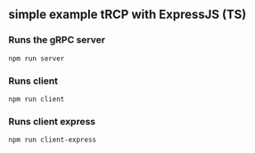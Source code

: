 ## simple example tRCP with ExpressJS (TS)

### Runs the gRPC server

```
npm run server
```

### Runs client

```
npm run client
```

### Runs client express

```
npm run client-express
```
